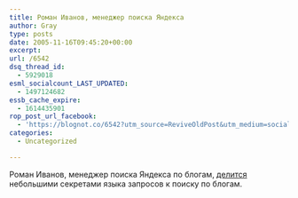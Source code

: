 ```yaml
---
title: Роман Иванов, менеджер поиска Яндекса
author: Gray
type: posts
date: 2005-11-16T09:45:20+00:00
excerpt:
url: /6542
dsq_thread_id:
  - 5929018
esml_socialcount_LAST_UPDATED:
  - 1497124682
essb_cache_expire:
  - 1614435901
rop_post_url_facebook:
  - 'https://blognot.co/6542?utm_source=ReviveOldPost&utm_medium=social&utm_campaign=ReviveOldPost'
categories:
  - Uncategorized

---
```








Роман Иванов, менеджер поиска Яндекса по блогам, <a href="http://www.livejournal.com/users/kukutz/264827.html" target="_blank">делится</a> небольшими секретами языка запросов к поиску по блогам.